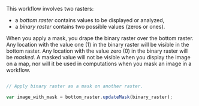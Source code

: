 This workflow involves two rasters:  

  - a _bottom raster_ contains values to be displayed or analyzed,
  - a _binary raster_ contains two possible values (zeros or ones).

When you apply a mask, you drape the binary raster over the bottom raster. Any location with the value one (1) in the binary raster will be visible in the bottom raster. Any location with the value zero (0) in the binary raster will be _masked_. A masked value will not be visible when you display the image on a map, nor will it be used in computations when you mask an image in a workflow.  

```js

// Apply binary raster as a mask on another raster.  

var image_with_mask = bottom_raster.updateMask(binary_raster);

```
